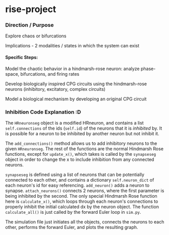 # rise-project

### Direction / Purpose
Explore chaos or bifurcations

Implications - 2 modalities / states in which the system can exist

#### Specific Steps:

Model the chaotic behavior in a hindmarsh-rose neuron: analyze phase-space, bifurcations, and firing rates

Develop biologically inspired CPG circuits using the hindmarsh-rose neurons (inhibitory, excitatory, complex circuits)

Model a biological mechanism by developing an original CPG circuit

### Inhibition Code Explanation :D

The ``HRneuronseg`` object is a modified HRneuron, and contains a list ``self.connections`` of the ids (``self.id``) of the neurons that it is *inhibited* by. It is possible for a neuron to be inhibited by another neuron but not inhibit it. 

The ``add_connections()`` method allows us to add inhibitory neurons to the given ``HRneuronseg``. The rest of the functions are the normal Hindmarsh Rose functions, except for ``update_x()``, which takes is called by the ``synapseseg`` object in order to change the x to include inhibition from any connected neurons.

``synapseseg`` is defined using a list of neurons that can be potentially connected to each other, and contains a dictionary ``self.neuron_dict`` of each neuron's id for easy referencing. ``add_neuron()`` adds a neuron to synapse. ``attach_neurons()`` connects 2 neurons, where the first parameter is being inhibited by the second. The only special Hindmarsh Rose function here is ``calculate_x()``, which loops through each neuron's connections to properly inhibit the initial calculated dx by the neuron object. The function ``calculate_all()`` is just called by the forward Euler loop in ``sim.py``.

The simulation file just initiates all the objects, connects the neurons to each other, performs the forward Euler, and plots the resulting graph.